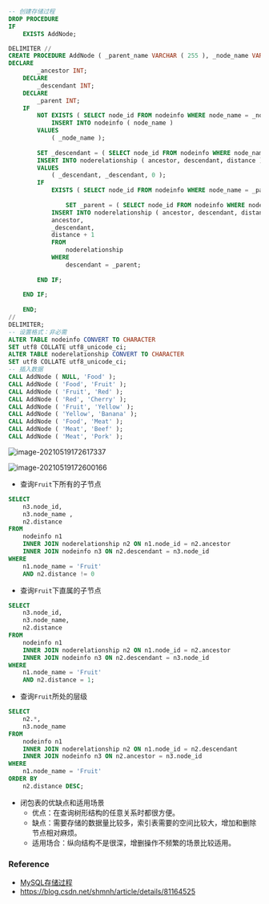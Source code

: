 

```sql
-- 创建存储过程
DROP PROCEDURE
IF
	EXISTS AddNode;

DELIMITER //
CREATE PROCEDURE AddNode ( _parent_name VARCHAR ( 255 ), _node_name VARCHAR ( 255 ) ) BEGIN
DECLARE
		_ancestor INT;
	DECLARE
		_descendant INT;
	DECLARE
		_parent INT;
	IF
		NOT EXISTS ( SELECT node_id FROM nodeinfo WHERE node_name = _node_name ) THEN
			INSERT INTO nodeinfo ( node_name )
		VALUES
			( _node_name );
		
		SET _descendant = ( SELECT node_id FROM nodeinfo WHERE node_name = _node_name );
		INSERT INTO noderelationship ( ancestor, descendant, distance )
		VALUES
			( _descendant, _descendant, 0 );
		IF
			EXISTS ( SELECT node_id FROM nodeinfo WHERE node_name = _parent_name ) THEN
				
				SET _parent = ( SELECT node_id FROM nodeinfo WHERE node_name = _parent_name );
			INSERT INTO noderelationship ( ancestor, descendant, distance ) SELECT
			ancestor,
			_descendant,
			distance + 1 
			FROM
				noderelationship 
			WHERE
				descendant = _parent;
			
		END IF;
		
	END IF;
	
	END;
// 
DELIMITER;
-- 设置格式：非必需
ALTER TABLE nodeinfo CONVERT TO CHARACTER 
SET utf8 COLLATE utf8_unicode_ci;
ALTER TABLE noderelationship CONVERT TO CHARACTER 
SET utf8 COLLATE utf8_unicode_ci;
-- 插入数据
CALL AddNode ( NULL, 'Food' );
CALL AddNode ( 'Food', 'Fruit' );
CALL AddNode ( 'Fruit', 'Red' );
CALL AddNode ( 'Red', 'Cherry' );
CALL AddNode ( 'Fruit', 'Yellow' );
CALL AddNode ( 'Yellow', 'Banana' );
CALL AddNode ( 'Food', 'Meat' );
CALL AddNode ( 'Meat', 'Beef' );
CALL AddNode ( 'Meat', 'Pork' );
```



![image-20210519172617337](D:\Dev\SrcCode\spring-boot-climbing\data-climbing-manuscripts\src\main\sql\mysql\存储过程处理闭包表.assets\image-20210519172617337.png)



![image-20210519172600166](D:\Dev\SrcCode\spring-boot-climbing\data-climbing-manuscripts\src\main\sql\mysql\存储过程处理闭包表.assets\image-20210519172600166.png)

- 查询`Fruit`下所有的子节点

```sql
SELECT
	n3.node_id,
	n3.node_name ,
	n2.distance
FROM
	nodeinfo n1
	INNER JOIN noderelationship n2 ON n1.node_id = n2.ancestor
	INNER JOIN nodeinfo n3 ON n2.descendant = n3.node_id 
WHERE
	n1.node_name = 'Fruit' 
	AND n2.distance != 0
```

- 查询`Fruit`下直属的子节点

```sql
SELECT
	n3.node_id,
	n3.node_name,
	n2.distance 
FROM
	nodeinfo n1
	INNER JOIN noderelationship n2 ON n1.node_id = n2.ancestor
	INNER JOIN nodeinfo n3 ON n2.descendant = n3.node_id 
WHERE
	n1.node_name = 'Fruit' 
	AND n2.distance = 1;
```

- 查询`Fruit`所处的层级

```sql
SELECT
	n2.*,
	n3.node_name 
FROM
	nodeinfo n1
	INNER JOIN noderelationship n2 ON n1.node_id = n2.descendant
	INNER JOIN nodeinfo n3 ON n2.ancestor = n3.node_id 
WHERE
	n1.node_name = 'Fruit' 
ORDER BY
	n2.distance DESC;
```

- 闭包表的优缺点和适用场景
  - 优点：在查询树形结构的任意关系时都很方便。
  - 缺点：需要存储的数据量比较多，索引表需要的空间比较大，增加和删除节点相对麻烦。
  - 适用场合：纵向结构不是很深，增删操作不频繁的场景比较适用。



### Reference

- [MySQL存储过程](https://www.cnblogs.com/mark-chan/p/5384139.html)
- https://blog.csdn.net/shmnh/article/details/81164525